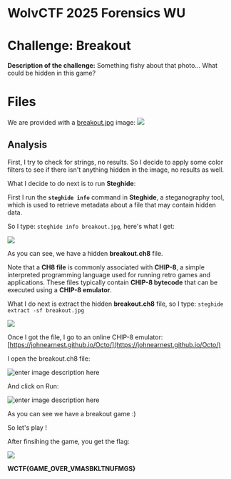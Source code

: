 ﻿# WolvCTF 2025 Forensics WU
# Challenge: Breakout 
**Description of the challenge:**
Something fishy about that photo... What could be hidden in this game?


# Files

We are provided with a [breakout.jpg](https://www.mediafire.com/file/ta6pw9qyh0kydma/breakout.jpg/file) image:
![](https://i.imgur.com/QXlmZwP.jpeg)


## Analysis

First, I try to check for strings, no results. So I decide to apply some color filters to see if there isn't anything hidden in the image, no results as well.

What I decide to do next is to run **Steghide**:

First I run the **`steghide info`** command in **Steghide**, a steganography tool, which is used to retrieve metadata about a file that may contain hidden data.

So I type: `steghide info breakout.jpg`, here's what I get:

![](https://i.imgur.com/2zLClj1.png)

As you can see, we have a hidden **breakout.ch8** file.

Note that a **CH8 file** is commonly associated with **CHIP-8**, a simple interpreted programming language used for running retro games and applications. These files typically contain **CHIP-8 bytecode** that can be executed using a **CHIP-8 emulator**.

What I do next is extract the hidden **breakout.ch8** file, so I type: `steghide extract -sf breakout.jpg` 

![](https://i.imgur.com/Kkiner8.png)

Once I got the file, I go to an online CHIP-8 emulator: [https://johnearnest.github.io/Octo/](https://johnearnest.github.io/Octo/)

I open the breakout.ch8 file:

![enter image description here](https://i.imgur.com/p5O26Ex.png)

And click on Run:

![enter image description here](https://i.imgur.com/FYFMUPe.png)

As you can see we have a breakout game :)

So let's play !

After finsihing the game, you get the flag:

![](https://i.imgur.com/d0vFIZL.gif)

**WCTF{GAME_OVER_VMASBKLTNUFMGS}**


